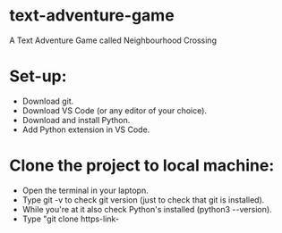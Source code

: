 # text-adventure-game
A Text Adventure Game called Neighbourhood Crossing

# Set-up:
  - Download git.
  - Download VS Code (or any editor of your choice).
  - Download and install Python.
  - Add Python extension in VS Code.

# Clone the project to local machine:
  - Open the terminal in your laptopn.
  - Type git -v to check git version (just to check that git is installed).
  - While you're at it also check Python's installed (python3 --version).
  - Type "git clone https-link-

